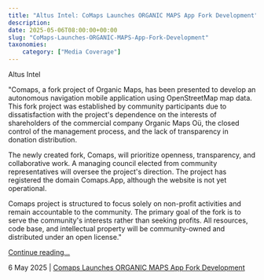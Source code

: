 ```yaml
---
title: "Altus Intel: CoMaps Launches ORGANIC MAPS App Fork Development"
description: 
date: 2025-05-06T08:00:00+00:00
slug: "CoMaps-Launches-ORGANIC-MAPS-App-Fork-Development"
taxonomies:
    category: ["Media Coverage"]
---
```


Altus Intel
 
 
"Comaps, a fork project of Organic Maps, has been presented to develop an autonomous navigation mobile application using OpenStreetMap map data. This fork project was established by community participants due to dissatisfaction with the project's dependence on the interests of shareholders of the commercial company Organic Maps Oü, the closed control of the management process, and the lack of transparency in donation distribution.

The newly created fork, Comaps, will prioritize openness, transparency, and collaborative work. A managing council elected from community representatives will oversee the project's direction. The project has registered the domain Comaps.App, although the website is not yet operational.

Comaps project is structured to focus solely on non-profit activities and remain accountable to the community. The primary goal of the fork is to serve the community's interests rather than seeking profits. All resources, code base, and intellectual property will be community-owned and distributed under an open license."


[Continue reading...](https://www.altusintel.com/public-yycm0x/)

6 May 2025 | [Comaps Launches ORGANIC MAPS App Fork Development](https://www.altusintel.com/public-yycm0x/)
